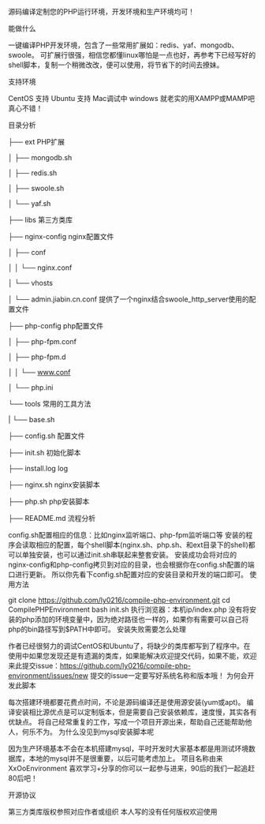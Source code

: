 源码编译定制您的PHP运行环境，开发环境和生产环境均可！

能做什么

一键编译PHP开发环境，包含了一些常用扩展如：redis、yaf、mongodb、swoole。 可扩展行很强，相信您都懂linux哪怕是一点也好，再参考下已经写好的shell脚本，复制一个稍微改改，便可以使用，将节省下的时间去撩妹。 

支持环境

CentOS 支持 Ubuntu 支持 Mac调试中 windows 就老实的用XAMPP或MAMP吧真心不错！

目录分析

├── ext PHP扩展 

│ ├── mongodb.sh 

│ ├── redis.sh 

│ ├── swoole.sh 

│ └── yaf.sh 

├── libs 第三方类库 

├── nginx-config nginx配置文件 

│ ├── conf 

│ │ └── nginx.conf 

│ └── vhosts 

│ └── admin.jiabin.cn.conf 提供了一个nginx结合swoole_http_server使用的配置文件 

├── php-config php配置文件 

│ ├── php-fpm.conf 

│ ├── php-fpm.d 

│ │ └── www.conf 

│ └── php.ini 

└── tools 常用的工具方法 

| └── base.sh 

├── config.sh 配置文件 

├── init.sh 初始化脚本 

├── install.log log 

├── nginx.sh nginx安装脚本 

├── php.sh php安装脚本 

├── README.md 流程分析

config.sh配置相应的信息：比如nginx监听端口、php-fpm监听端口等 安装的程序会读取相应的配置，每个shell脚本(nginx.sh、php.sh、和ext目录下的shell)都可以单独安装，也可以通过init.sh串联起来整套安装。 安装成功会将对应的nginx-config和php-config拷贝到对应的目录，也会根据你在config.sh配置的端口进行更新。 所以你先看下config.sh配置对应的安装目录和开发的端口即可。 使用方法

git clone https://github.com/ly0216/compile-php-environment.git cd CompilePHPEnvironment bash init.sh 执行浏览器：本机ip/index.php 没有将安装的php添加的环境变量中，因为绝对路径也一样的，如果你有需要可以自己将php的bin路径写到$PATH中即可。 安装失败需要怎么处理

作者已经很努力的调试CentOS和Ubuntu了，将缺少的类库都写到了程序中。在使用中如果您发现还是有遗漏的类库，如果能解决欢迎提交代码，如果不能，欢迎来此提交issue：https://github.com/ly0216/compile-php-environment/issues/new 提交的issue一定要写好系统名称和版本哦！ 为何会开发此脚本

每次搭建环境都要花费点时间，不论是源码编译还是使用源安装(yum或apt)。 编译安装相比源优点是可以定制版本，但是需要自己安装依赖库，速度慢，其实各有优缺点。 将自己经常重复的工作，写成一个项目开源出来，帮助自己还能帮助他人，何乐不为。 为什么没见到mysql安装脚本呢

因为生产环境基本不会在本机搭建mysql，平时开发时大家基本都是用测试环境数据库，本地的mysql并不是很重要，以后可能考虑加上。 项目名称由来XxOoEnvironment
喜欢学习+分享的你可以一起参与进来，90后的我们一起追赶80后吧！

开源协议

第三方类库版权参照对应作者或组织 本人写的没有任何版权欢迎使用
